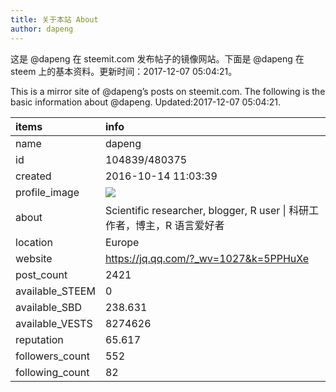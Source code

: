 ```yaml
---
title: 关于本站 About
author: dapeng
---
```


这是 @dapeng 在 steemit.com 发布帖子的镜像网站。下面是 @dapeng 在 steem 上的基本资料。更新时间：2017-12-07 05:04:21。

This is a mirror site of @dapeng’s posts on steemit.com. The following is the basic information about @dapeng. Updated:2017-12-07 05:04:21.



|items           |info                                                                                    |
|:---------------|:---------------------------------------------------------------------------------------|
|name            |dapeng                                                                                  |
|id              |104839/480375                                                                           |
|created         |2016-10-14 11:03:39                                                                     |
|profile_image   |![](http://0.gravatar.com/avatar/6fe1d4ffad212efc7985ecdd4ef9ef77?s=44&d=monsterid&r=g) |
|about           |Scientific researcher, blogger, R user &#124;  科研工作者，博主，R 语言爱好者           |
|location        |Europe                                                                                  |
|website         |https://jq.qq.com/?_wv=1027&k=5PPHuXe                                                   |
|post_count      |2421                                                                                    |
|available_STEEM |0                                                                                       |
|available_SBD   |238.631                                                                                 |
|available_VESTS |8274626                                                                                 |
|reputation      |65.617                                                                                  |
|followers_count |552                                                                                     |
|following_count |82                                                                                      |
